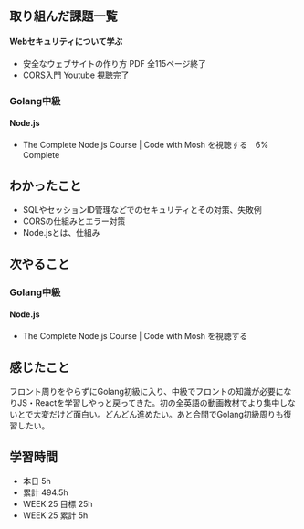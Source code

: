 ## 取り組んだ課題一覧 
#### Webセキュリティについて学ぶ
- 安全なウェブサイトの作り方 PDF 全115ページ終了
- CORS入門 Youtube  視聴完了
  
### Golang中級
#### Node.js
- The Complete Node.js Course | Code with Mosh を視聴する　6% Complete


 ## わかったこと 
- SQLやセッションID管理などでのセキュリティとその対策、失敗例
- CORSの仕組みとエラー対策 
- Node.jsとは、仕組み   
 


 ## 次やること
### Golang中級
#### Node.js
- The Complete Node.js Course | Code with Mosh を視聴する



 ## 感じたこと 
フロント周りをやらずにGolang初級に入り、中級でフロントの知識が必要になりJS・Reactを学習しやっと戻ってきた。初の全英語の動画教材でより集中しないとで大変だけど面白い。どんどん進めたい。あと合間でGolang初級周りも復習したい。

 ## 学習時間 
 - 本日 5h 
 - 累計 494.5h 
 - WEEK 25 目標 25h 
 - WEEK 25 累計 5h